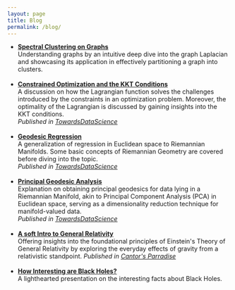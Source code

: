 ```yaml
---
layout: page
title: Blog
permalink: /blog/
---
```

<ul>
    <li>
        <b><a href="https://paribeshregmi.medium.com/spectral-clustering-on-graphs-400a33456093" target="_blank" rel="noopener noreferrer">Spectral Clustering on Graphs</a></b><br>
        Understanding graphs by an intuitive deep dive into the graph Laplacian and showcasing its application in effectively partitioning a graph into clusters.<br>
    </li><br>
    <li>
        <b><a href="https://towardsdatascience.com/constrained-optimization-and-the-kkt-conditions-a3541d57a994" target="_blank" rel="noopener noreferrer">Constrained Optimization and the KKT Conditions</a></b><br>
        A discussion on how the Lagrangian function solves the challenges introduced by the constraints in an optimization problem. Moreover, the optimality of the Lagrangian is discussed by gaining insights into the KKT conditions.<br>
        <em> Published in <a href="https://towardsdatascience.com" target="_blank" rel="noopener noreferrer">TowardsDataScience</a><br></em>
    </li><br>
    <li>
        <b><a href="https://towardsdatascience.com/geodesic-regression-d0334de2d9d8" target="_blank" rel="noopener noreferrer">Geodesic Regression</a></b><br>
        A generalization of regression in Euclidean space to Riemannian Manifolds. Some basic concepts of Riemannian Geometry are covered before diving into the topic.<br>
        <em> Published in <a href="https://towardsdatascience.com" target="_blank" rel="noopener noreferrer">TowardsDataScience</a><br></em>
    </li><br>
    <li>   
    <b><a href="https://towardsdatascience.com/principal-geodesic-analysis-2ec7ad1b2679" target="_blank" rel="noopener noreferrer">Principal Geodesic Analysis</a></b><br>
        Explanation on obtaining principal geodesics for data lying in a Riemannian Manifold, akin to Principal Component Analysis (PCA) in Euclidean space, serving as a dimensionality reduction technique for manifold-valued data.<br>
        <em> Published in <a href="https://towardsdatascience.com" target="_blank" rel="noopener noreferrer">TowardsDataScience</a><br></em>
    </li><br>
    <li>
    <b><a href="https://paribeshregmi.medium.com/a-soft-intro-to-general-relativity-aa46da221747" target="_blank" rel="noopener noreferrer">A soft Intro to General Relativity</a></b><br>
        Offering insights into the foundational principles of Einstein's Theory of General Relativity by exploring the everyday effects of gravity from a relativistic standpoint.
        <em> Published in <a href="https://www.cantorsparadise.com/" target="_blank" rel="noopener noreferrer">Cantor's Parradise</a><br></em>
    </li><br>
    <li>
    <b><a href="https://medium.com/@paribeshregmi/how-interesting-are-black-holes-62295ffd1335" target="_blank" rel="noopener noreferrer">How Interesting are Black Holes?</a></b><br>
        A lighthearted presentation on the interesting facts about Black Holes.
    </li><br>
</ul>
